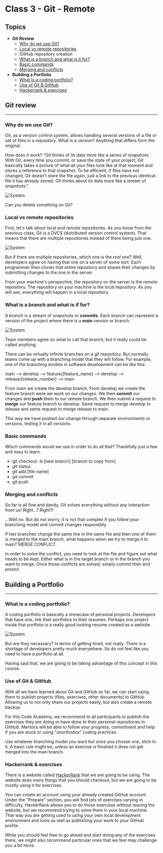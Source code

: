 # Class 3 - Git - Remote

## **Topics**

- **Git Review**
    - [Why do we use Git?](#why-do-we-use-Git?)
    - [Local vs remote repositories](#local-vs-remote-repositories)
    - GitHub repository creation
    - [What is a branch and what is it for?](#what-is-a-branch-and-what-is-if-for?)
    - [Basic commands](#basic-commands)
    - [Merging and conflicts](#merging-and-conflicts)
- **Building a Portfolio**
    - [What is a coding portfolio?](#what-is-a-coding-portfolio?)
    - [Use of Git & GitHub](#use-of-git-&-GitHub)
    - [Hackerrank & exercises](#HackerRank-&-exercises)

## Git review
-----------------

### Why do we use Git?

Git, as a version control system, allows handling several versions of a file or set of files in a repository. What is a version? Anything that differs form the original.

How does it work? "Git thinks of its data more like a series of snapshots. With Git, every time you commit, or save the state of your project, Git basically takes a picture of what all your files look like at that moment and stores a reference to that snapshot. To be efficient, if files have not changed, Git doesn’t store the file again, just a link to the previous identical file it has already stored. Git thinks about its data more like a stream of snapshots."

![System](/classes//class-3//images/git_snapshots.png)

Can you delete something on Git?

### Local vs remote repositories

First, let's talk about local and remote repositories. As you know from the previous class, Git is a DVCS (distributed version control system). That means that there are multiple repositories instead of there being just one.

![System](/classes//class-3//images/distributed_version_control.png)

But if there are multiple repositories, which one is the *real* one? Well, developers agree on having that one on a server of some sort. Each programmer then clones that entire repository and shares their changes by submitting changes to the one in the server.

From your machine's perspective, the repository on the server is the remote repository. The repository on your machine is the local repository. As you will see, everything will happen in a local repository.

### What is a branch and what is if for?

A branch is a stream of snapshots or **commits**. Each branch can represent a version of the project where there is a **main** version or branch.

![System](/classes//class-3//images/git_branches.png)

Team members agree on what to call that branch, but it really could be called anything.

There can be virtually infinite branches on a git repository. But normally teams come up with a branching model that they will follow. For example, one of the branching models in software development can be like this:

main --> develop --> feature/[feature_name] --> develop --> release/[release_number] --> main

From main we create the develop branch. From develop we create the feature branch were we work on our changes. We then **commit** our changes and **push** them to our remote branch. We then submit a request to **merge** our feature branch to develop. Same request to merge develop to release and same request to merge release to main.

This way we have pushed our change through separate environments or versions, testing it in all versions.

### Basic commands

Which commands would we use in order to do all that? Thankfully just a few and easy to learn.

- git checkout -b [new branch] [branch to copy from]
- git status
- git add [file name]
- git commit
- git push


### Merging and conflicts

So far is all fine and dandy, Git solves everything without any interaction from us! Right...? Right?!

...Well no. But do not worry, it is not that complex if you follow your branching model and commit changes responsibly.

If two branches change the same line in the same file and then one of them is merged to the main branch, what happens when we try to merge it to main? MERGE CONFLICT.

In order to solve the conflict, you need to look at the file and figure out what needs to be kept. Either what is in the target branch or in the branch you want to merge. Once those conflicts are solved, simply commit then and presto!


## Building a Portfolio
-----------------

### What is a coding portfolio?

A coding portfolio is basically a showcase of personal projects. Developers that have one, link their portfolios to their resumes. Perhaps one project inside that portfolio is a really good looking resume created as a website.

![System](/classes//class-3//images/github_profile.png)

But are they necessary? In terms of getting hired, not really. There is a shortage of developers pretty much everywhere. So do not feel like you need to have a portfolio at all.

Having said that, we are going to be taking advantage of this concept in this course.

### Use of Git & GitHub

With all we have learned about Git and GitHub so far, we can start using them to publish projects (files, exercises, other documents) to GitHub. Allowing us to not only share our projects easily, but also create a remote backup.

For this Code Academy, we recommend to all participants to publish the exercises they are doing or have done to their personal repositories in GitHub. Mentors will be able to follow your progress, commitment and help if you are stuck or using "unorthodox" coding practices.

Use whatever branching model you want but once you choose one, stick to it. A basic rule might be, unless an exercise is finished it does not get merged into the main branch.

### Hackerrank & exercises

There is a website called [HackerRank](https://www.hackerrank.com/) that we are going to be using. The website does many things that you should checkout, but we are going to be mostly using it for exercises.

You can create an account using your already created GitHub account. Under the "Prepare" section, you will find lots of exercises varying in difficulty. HackerRank allows you to do those exercises without leaving the website, but we recommend trying to solve them in your local machine. That way you are getting used to using your own local development environment and tools as well as publishing your work to your GitHub profile.

While you should feel free to go ahead and start doing any of the exercises there, we might also recommend particular ones that we feel may challenge you a bit more.
